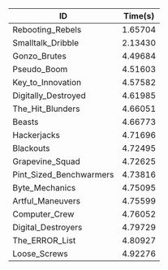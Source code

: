 |ID|Time(s)|
|-|-|
|Rebooting_Rebels|1.65704|
|Smalltalk_Dribble|2.13430|
|Gonzo_Brutes|4.49684|
|Pseudo_Boom|4.51603|
|Key_to_Innovation|4.57582|
|Digitally_Destroyed|4.61985|
|The_Hit_Blunders|4.66051|
|Beasts|4.66773|
|Hackerjacks|4.71696|
|Blackouts|4.72495|
|Grapevine_Squad|4.72625|
|Pint_Sized_Benchwarmers|4.73816|
|Byte_Mechanics|4.75095|
|Artful_Maneuvers|4.75599|
|Computer_Crew|4.76052|
|Digital_Destroyers|4.79729|
|The_ERROR_List|4.80927|
|Loose_Screws|4.92276|
